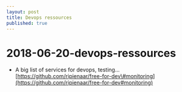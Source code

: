 ```yaml
---
layout: post
title: Devops ressources
published: true
---
```


# 2018-06-20-devops-ressources

* A big list of services for devops, testing... [https://github.com/ripienaar/free-for-dev\#monitoring](https://github.com/ripienaar/free-for-dev#monitoring)

